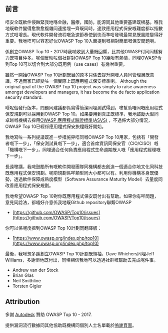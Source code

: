 ## 前言

唔安全既軟件侵蝕緊我地喺金融，醫療，國防，能源同其他重要基建既根基。喺我地既軟件變得愈黎愈複雜同連接埋一齊既同時，達致應用程式保安嘅難度都以指數方式咁增長。現代軟件開發流程嘅急速節奏使到快而準咁發現最常見既風險變得好重要。我哋唔可以容忍好似OWASP Top 10入面提到嘅相對簡單嘅保安問題喇。

係創立OWASP Top 10 - 2017時我哋收到大量既回響，比其他OWASP付同同樣努力既項目仲多。呢個反映咗個社群對OWASP Top 10幾咁有熱情，同埋OWASP令到Top 10可以切合到大部分既用例（use cases）有幾咁重要。

雖然一開始OWASP Top 10計劃既目的原本只係去提升開發人員同管理層既意識，不過而家已經變咗一個實際上既應用程式保安標準喇。
Although the original goal of the OWASP Top 10 project was simply to raise awareness amongst developers and managers, it has become the de facto application security standard. 

喺呢個發行版本，問題同建議都係寫得簡潔同埋測試得到，嚟幫助唔同嘅應用程式保安規劃可以採用到OWASP Top 10。如果要用到真正既標準，我地鼓勵大型同卓越嘅機構去採用[OWASP 應用程式驗證標準(ASVS)](https://www.owasp.org/index.php/ASVS) ，不過係大部分情況，OWASP Top 10已經係應用程式保安旅程既好開始。

我哋寫咗一系列提議既進一步措施畀唔同嘅OWASP Top 10用家，包括有「開發者嘅下一步」，「保安測試員嘅下一步」，適合首席資訊同保安官（CIO/CISO）嘅「機構嘅下一步」，同埋適合任何負責應用程式生命週期既人嘅「應用程式經理嘅下一步」。

長遠嚟講，我哋鼓勵所有嘅軟件開發團隊同機構都去創造一個適合你地文化同科技既應用程式保安規劃。呢啲規劃係咩類型同大小都可以有。利用你機構本身既優勢，透過軟件保障成熟度模型（Software Assurance Maturity Model）去量度同改善應用程式保安規劃。

我哋希望OWASP Top 10對你既應用程式保安既付出有幫助。如果你有咩問題，意見同諗法，都唔好介意係我地既Github repository聯繫OWASP

* [https://github.com/OWASP/Top10/issues](https://github.com/OWASP/Top10/issues)

你可以係呢度搵到OWASP Top 10計劃同翻譯版：

* [https://www.owasp.org/index.php/top10](https://www.owasp.org/index.php/top10)

最後，我哋想多謝創立OWASP Top 10計劃既領袖，Dave Whichers同埋Jeff Williams，多謝佢地既付出，同埋相信我哋可以透過社群嘅幫助去完成呢件事。

* Andrew van der Stock
* Brian Glas
* Neil Smithline
* Torsten Gigler

## Attribution
多謝 [Autodesk](https://www.autodesk.com) 贊助 OWASP Top 10 - 2017.

提供漏洞流行數據同其他協助既機構同個別人士名單載於[嗚謝頁面](0xd1-data-contributors.md)。

